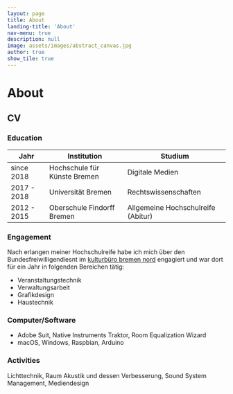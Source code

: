 ```yaml
---
layout: page
title: About
landing-title: 'About'
nav-menu: true
description: null
image: assets/images/abstract_canvas.jpg
author: true
show_tile: true
---
```

<div id="main" class="alt">
  <div class="inner">

<h1>About</h1>

<h2>CV</h2>
<h3>Education</h3>

<!-- <hr class="major" /> breakline -->
<div class="table-wrapper">
	<table>
		<thead>
			<tr>
				<th>Jahr</th>
				<th>Institution</th>
        <th>Studium</th>
			</tr>
		</thead>
		<tbody>
			<tr>
				<td>since 2018</td>
				<td>Hochschule für Künste Bremen</td>
        <td>Digitale Medien</td>
			</tr>
			<tr>
				<td>2017 - 2018</td>
				<td>Universität Bremen</td>
				<td>Rechtswissenschaften</td>
      </tr>
			<tr>
				<td>2012 - 2015</td>
				<td>Oberschule Findorff Bremen</td>
				<td>Allgemeine Hochschulreife (Abitur)</td>
			</tr>
		</tbody>
	</table>
</div>

<h3>Engagement</h3>

Nach erlangen meiner Hochschulreife habe ich mich über den Bundesfreiwilligendiesnt im <a href="https://www.kulturbuerobremennord.de/">kulturbüro bremen nord</a> engagiert und war dort für ein Jahr in folgenden Bereichen tätig:
<br>
<ul>
  <li>Veranstaltungstechnik</li>
  <li>Verwaltungsarbeit</li>
  <li>Grafikdesign</li>
  <li>Haustechnik</li>
</ul>

<h3>Computer/Software</h3>
<ul>
  <li>Adobe Suit, Native Instruments Traktor, Room Equalization Wizard</li>
  <li>macOS, Windows, Raspbian, Arduino</li>
</ul>
<h3>Activities</h3>

Lichttechnik, Raum Akustik und dessen Verbesserung, Sound System Management, Mediendesign

</div>
</div>
